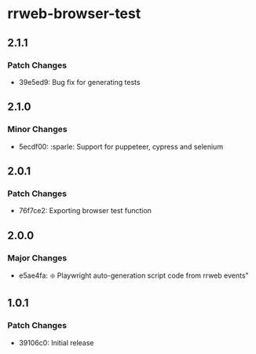# rrweb-browser-test

## 2.1.1

### Patch Changes

- 39e5ed9: Bug fix for generating tests

## 2.1.0

### Minor Changes

- 5ecdf00: :sparle: Support for puppeteer, cypress and selenium

## 2.0.1

### Patch Changes

- 76f7ce2: Exporting browser test function

## 2.0.0

### Major Changes

- e5ae4fa: :sparkle: Playwright auto-generation script code from rrweb events"

## 1.0.1

### Patch Changes

- 39106c0: Initial release
